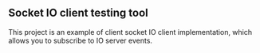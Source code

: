 ## Socket IO client testing tool

This project is an example of client socket IO client implementation, which allows you to subscribe to IO server events. 
